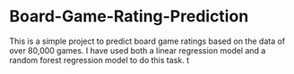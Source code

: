 # Board-Game-Rating-Prediction
This is a simple project to predict board game ratings based on the data of over 80,000 games. I have used both a linear regression model and a random forest regression model to do this task. t

